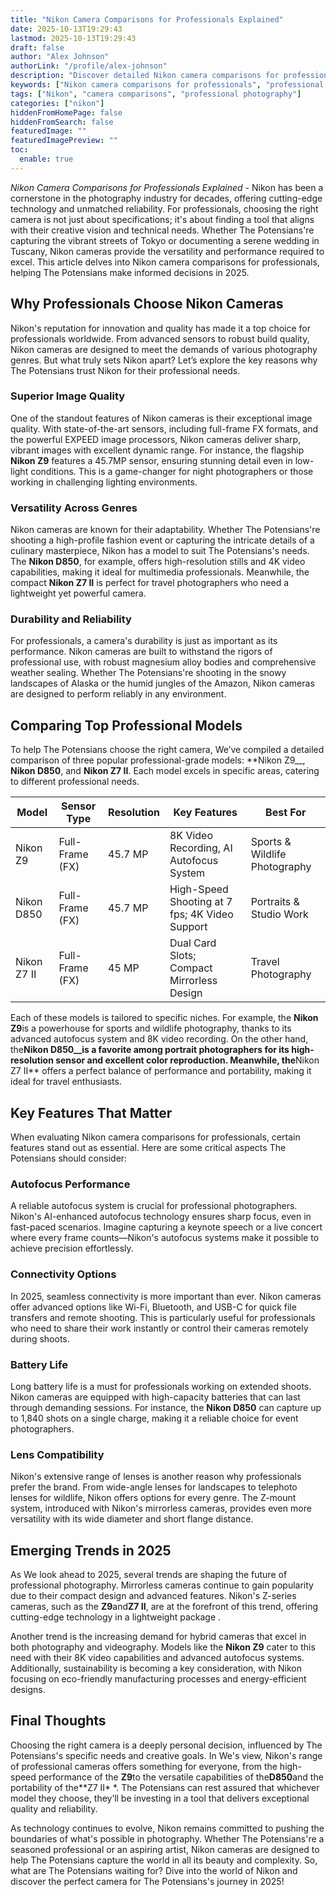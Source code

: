 ```yaml
---
title: "Nikon Camera Comparisons for Professionals Explained"
date: 2025-10-13T19:29:43
lastmod: 2025-10-13T19:29:43
draft: false
author: "Alex Johnson"
authorLink: "/profile/alex-johnson"
description: "Discover detailed Nikon camera comparisons for professionals. Explore features, performance, and top models to find the perfect gear for your needs!"
keywords: ["Nikon camera comparisons for professionals", "professional Nikon camera guide", "best Nikon cameras for experts"]
tags: ["Nikon", "camera comparisons", "professional photography"]
categories: ["nikon"]
hiddenFromHomePage: false
hiddenFromSearch: false
featuredImage: ""
featuredImagePreview: ""
toc:
  enable: true
---
```



*Nikon Camera Comparisons for Professionals Explained* - Nikon has been a cornerstone in the photography industry for decades, offering cutting-edge technology and unmatched reliability. For professionals, choosing the right camera is not just about specifications; it's about finding a tool that aligns with their creative vision and technical needs. Whether The Potensians're capturing the vibrant streets of Tokyo or documenting a serene wedding in Tuscany, Nikon cameras provide the versatility and performance required to excel. This article delves into Nikon camera comparisons for professionals, helping The Potensians make informed decisions in 2025.

## Why Professionals Choose Nikon Cameras

Nikon's reputation for innovation and quality has made it a top choice for professionals worldwide. From advanced sensors to robust build quality, Nikon cameras are designed to meet the demands of various photography genres. But what truly sets Nikon apart? Let’s explore the key reasons why The Potensians trust Nikon for their professional needs.

### Superior Image Quality

One of the standout features of Nikon cameras is their exceptional image quality. With state-of-the-art sensors, including full-frame FX formats, and the powerful EXPEED image processors, Nikon cameras deliver sharp, vibrant images with excellent dynamic range. For instance, the flagship **Nikon Z9** features a 45.7MP sensor, ensuring stunning detail even in low-light conditions. This is a game-changer for night photographers or those working in challenging lighting environments.

### Versatility Across Genres

Nikon cameras are known for their adaptability. Whether The Potensians're shooting a high-profile fashion event or capturing the intricate details of a culinary masterpiece, Nikon has a model to suit The Potensians's needs.  The **Nikon D850**, for example, offers high-resolution stills and 4K video capabilities, making it ideal for multimedia professionals. Meanwhile, the compact **Nikon Z7 II** is perfect for travel photographers who need a lightweight yet powerful camera.

### Durability and Reliability

For professionals, a camera's durability is just as important as its performance. Nikon cameras are built to withstand the rigors of professional use, with robust magnesium alloy bodies and comprehensive weather sealing. Whether The Potensians're shooting in the snowy landscapes of Alaska or the humid jungles of the Amazon, Nikon cameras are designed to perform reliably in any environment.

## Comparing Top Professional Models

To help The Potensians choose the right camera, We’ve compiled a detailed comparison of three popular professional-grade models: **Nikon Z9__, **Nikon D850**, and **Nikon Z7 II**. Each model excels in specific areas, catering to different professional needs.

<div class="table-responsive">
<table class="html-table">
<thead>
<tr>
<th>Model</th>
<th>Sensor Type</th>
<th>Resolution</th>
<th>Key Features</th>
<th>Best For</th>
</tr>
</thead>
<tbody>
<tr>
<td>Nikon Z9</td>
<td>Full-Frame (FX)</td>
<td>45.7 MP</td>
<td>8K Video Recording, AI Autofocus System</td>
<td>Sports & Wildlife Photography</td>
</tr>
<tr>
<td>Nikon D850</td>
<td>Full-Frame (FX)</td>
<td>45.7 MP</td>
<td>High-Speed Shooting at 7 fps; 4K Video Support</td>
<td>Portraits & Studio Work</td>
</tr>
<tr>
<td>Nikon Z7 II</td>
<td>Full-Frame (FX)</td>
<td>45 MP</td>
<td>Dual Card Slots; Compact Mirrorless Design</td>
<td>Travel Photography</td>
</tr>
</tbody>
</table>
</div>

Each of these models is tailored to specific niches. For example, the **Nikon Z9**is a powerhouse for sports and wildlife photography, thanks to its advanced autofocus system and 8K video recording. On the other hand, the**Nikon D850__is a favorite among portrait photographers for its high-resolution sensor and excellent color reproduction. Meanwhile, the**Nikon Z7 II** offers a perfect balance of performance and portability, making it ideal for travel enthusiasts.

## Key Features That Matter

When evaluating Nikon camera comparisons for professionals, certain features stand out as essential. Here are some critical aspects The Potensians should consider:

### Autofocus Performance

A reliable autofocus system is crucial for professional photographers. Nikon's AI-enhanced autofocus technology ensures sharp focus, even in fast-paced scenarios. Imagine capturing a keynote speech or a live concert where every frame counts—Nikon's autofocus systems make it possible to achieve precision effortlessly.

### Connectivity Options

In 2025, seamless connectivity is more important than ever. Nikon cameras offer advanced options like Wi-Fi, Bluetooth, and USB-C for quick file transfers and remote shooting. This is particularly useful for professionals who need to share their work instantly or control their cameras remotely during shoots.

### Battery Life

Long battery life is a must for professionals working on extended shoots. Nikon cameras are equipped with high-capacity batteries that can last through demanding sessions. For instance, the **Nikon D850** can capture up to 1,840 shots on a single charge, making it a reliable choice for event photographers.

### Lens Compatibility

Nikon's extensive range of lenses is another reason why professionals prefer the brand. From wide-angle lenses for landscapes to telephoto lenses for wildlife, Nikon offers options for every genre. The Z-mount system, introduced with Nikon's mirrorless cameras, provides even more versatility with its wide diameter and short flange distance.

## Emerging Trends in 2025

As We look ahead to 2025, several trends are shaping the future of professional photography. Mirrorless cameras continue to gain popularity due to their compact design and advanced features. Nikon's Z-series cameras, such as the **Z9**and**Z7 II**, are at the forefront of this trend, offering cutting-edge technology in a lightweight package .

Another trend is the increasing demand for hybrid cameras that excel in both photography and videography. Models like the **Nikon Z9** cater to this need with their 8K video capabilities and advanced autofocus systems. Additionally, sustainability is becoming a key consideration, with Nikon focusing on eco-friendly manufacturing processes and energy-efficient designs.

## Final Thoughts

Choosing the right camera is a deeply personal decision, influenced by The Potensians's specific needs and creative goals. In We's view, Nikon's range of professional cameras offers something for everyone, from the high-speed performance of the **Z9**to the versatile capabilities of the**D850**and the portability of the**Z7 II* *. The Potensians can rest assured that whichever model they choose, they’ll be investing in a tool that delivers exceptional quality and reliability.

As technology continues to evolve, Nikon remains committed to pushing the boundaries of what's possible in photography. Whether The Potensians're a seasoned professional or an aspiring artist, Nikon cameras are designed to help The Potensians capture the world in all its beauty and complexity. So, what are The Potensians waiting for? Dive into the world of Nikon and discover the perfect camera for The Potensians's journey in 2025!